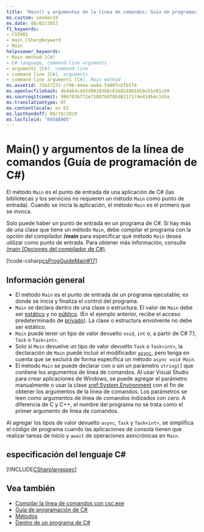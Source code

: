 ```yaml
---
title: 'Main() y argumentos de la línea de comandos: Guía de programación de C#'
ms.custom: seodec18
ms.date: 08/02/2017
f1_keywords:
- CS5001
- main_CSharpKeyword
- Main
helpviewer_keywords:
- Main method [C#]
- C# language, command-line arguments
- arguments [C#], command-line
- command line [C#], arguments
- command-line arguments [C#], Main method
ms.assetid: 73a17231-cf96-44ea-aa8a-54807c6fb1f4
ms.openlocfilehash: db4464cdd3d98103bbc61b824081b59cb1e01cb9
ms.sourcegitcommit: 986f836f72ef10876878bd6217174e41464c145a
ms.translationtype: HT
ms.contentlocale: es-ES
ms.lasthandoff: 08/19/2019
ms.locfileid: "69588905"
---
```

# <a name="main-and-command-line-arguments-c-programming-guide"></a>Main() y argumentos de la línea de comandos (Guía de programación de C#)

El método `Main` es el punto de entrada de una aplicación de C# (las bibliotecas y los servicios no requieren un método `Main` como punto de entrada). Cuando se inicia la aplicación, el método `Main` es el primero que se invoca.

 Solo puede haber un punto de entrada en un programa de C#. Si hay más de una clase que tiene un método `Main`, debe compilar el programa con la opción del compilador **/main** para especificar qué método `Main` desea utilizar como punto de entrada. Para obtener más información, consulte [/main (Opciones del compilador de C#)](../../language-reference/compiler-options/main-compiler-option.md).

 [!code-csharp[csProgGuideMain#17](~/samples/snippets/csharp/VS_Snippets_VBCSharp/csProgGuideMain/CS/Class1.cs#17)]

## <a name="overview"></a>Información general

- El método `Main` es el punto de entrada de un programa ejecutable; es donde se inicia y finaliza el control del programa.
- `Main` se declara dentro de una clase o estructura. El valor de `Main` debe ser [estático](../../language-reference/keywords/static.md) y no [público](../../language-reference/keywords/public.md). (En el ejemplo anterior, recibe el acceso predeterminado de [privado](../../language-reference/keywords/private.md)). La clase o estructura envolvente no debe ser estático.
- `Main` puede tener un tipo de valor devuelto `void`, `int` o, a partir de C# 7.1, `Task` o `Task<int>`.
- Solo si `Main` devuelve un tipo de valor devuelto `Task` o `Task<int>`, la declaración de `Main` puede incluir el modificador [`async`](../../language-reference/keywords/async.md), pero tenga en cuenta que se excluirá de forma específica un método `async void Main`.
- El método `Main` se puede declarar con o sin un parámetro `string[]` que contiene los argumentos de línea de comandos. Al usar Visual Studio para crear aplicaciones de Windows, se puede agregar el parámetro manualmente o usar la clase <xref:System.Environment> con el fin de obtener los argumentos de la línea de comandos. Los parámetros se leen como argumentos de línea de comandos indizados con cero. A diferencia de C y C++, el nombre del programa no se trata como el primer argumento de línea de comandos.

Al agregar los tipos de valor devuelto `async`, `Task` y `Task<int>`, se simplifica el código de programa cuando las aplicaciones de consola tienen que realizar tareas de inicio y `await` de operaciones asincrónicas en `Main`.

## <a name="c-language-specification"></a>especificación del lenguaje C#

[!INCLUDE[CSharplangspec](~/includes/csharplangspec-md.md)]

## <a name="see-also"></a>Vea también

- [Compilar la línea de comandos con csc.exe](../../language-reference/compiler-options/command-line-building-with-csc-exe.md)
- [Guía de programación de C#](../index.md)
- [Métodos](../classes-and-structs/methods.md)
- [Dentro de un programa de C#](../inside-a-program/index.md)
